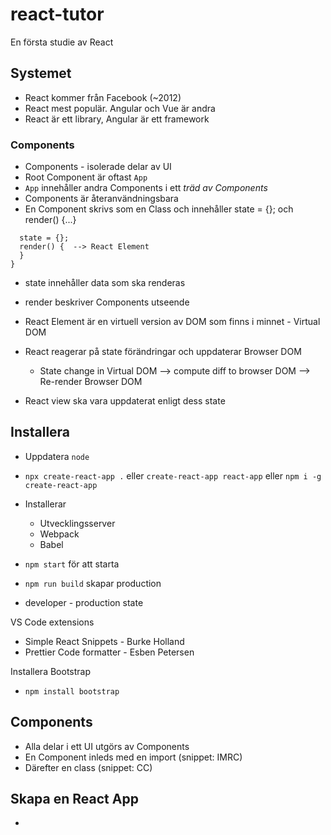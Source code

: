 # react-tutor
En första studie av React

## Systemet

* React kommer från Facebook (~2012)
* React mest populär. Angular och Vue är andra
* React är ett library, Angular är ett framework

### Components

* Components - isolerade delar av UI
* Root Component är oftast ```App```
* ```App``` innehåller andra Components i ett *träd av Components*
* Components är återanvändningsbara
* En Component skrivs som en Class och innehåller state = {}; och render() {...} 

```class Like {
  state = {};
  render() {  --> React Element
  }
}
```

* state innehåller data som ska renderas
* render beskriver Components utseende

* React Element är en virtuell version av DOM som finns i minnet - Virtual DOM
* React reagerar på state förändringar och uppdaterar Browser DOM
  * State change in Virtual DOM --> compute diff to browser DOM --> Re-render Browser DOM 
* React view ska vara uppdaterat enligt dess state



## Installera

* Uppdatera ```node```
* ```npx create-react-app .``` eller ```create-react-app react-app``` eller ```npm i -g create-react-app```
* Installerar
  * Utvecklingsserver
  * Webpack
  * Babel


* ```npm start``` för att starta
* ```npm run build``` skapar production
* developer - production state

VS Code extensions
* Simple React Snippets - Burke Holland
* Prettier Code formatter - Esben Petersen

Installera Bootstrap
* ```npm install bootstrap```

## Components

* Alla delar i ett UI utgörs av Components
* En Component inleds med en import (snippet: IMRC)
* Därefter en class (snippet: CC)

## Skapa en React App

* ```create-react-app 
